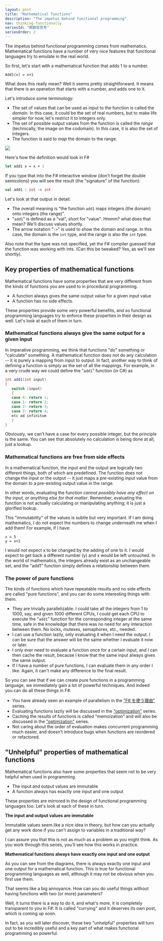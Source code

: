 ```yaml
---
layout: post
title: "Mathematical functions"
description: "The impetus behind functional programming"
nav: thinking-functionally
seriesId: "関数型思考"
seriesOrder: 2
---
```


The impetus behind functional programming comes from mathematics. Mathematical functions have a number of very nice features that functional languages try to emulate in the real world. 

So first, let's start with a mathematical function that adds 1 to a number.

	Add1(x) = x+1

What does this really mean?  Well it seems pretty straightforward. It means that there is an operation that starts with a number, and adds one to it. 

Let's introduce some terminology:

* The set of values that can be used as input to the function is called the *domain*. In this case, it could be the set of real numbers, but to make life simpler for now, let's restrict it to integers only.
* The set of possible output values from the function is called the *range* (technically, the image on the codomain). In this case, it is also the set of integers.
* The function is said to *map* the domain to the range.

![](../assets/img/Functions_Add1.png)
 
Here's how the definition would look in F#

```fsharp
let add1 x = x + 1
```

If you type that into the F# interactive window (don't forget the double semicolons) you will see the result (the "signature" of the function): 

```fsharp
val add1 : int -> int
```

Let's look at that output in detail:

* The overall meaning is "the function `add1` maps integers (the domain) onto integers (the range)".
* "`add1`" is defined as a "val", short for "value". Hmmm? what does that mean?  We'll discuss values shortly.
* The arrow notation "`->`" is used to show the domain and range. In this case, the domain is the `int` type, and the range is also the `int` type.

Also note that the type was not specified, yet the F# compiler guessed that the function was working with ints. (Can this be tweaked? Yes, as we'll see shortly).

## Key properties of mathematical functions ##

Mathematical functions have some properties that are very different from the kinds of functions you are used to in procedural programming.

* A function always gives the same output value for a given input value
* A function has no side effects. 

These properties provide some very powerful benefits, and so functional programming languages try to enforce these properties in their design as well. Let's look at each of them in turn.

### Mathematical functions always give the same output for a given input ###

In imperative programming, we think that functions "do" something or "calculate" something. A mathematical function does not do any calculation -- it is purely a mapping from input to output. In fact, another way to think of defining a function is simply as the set of all the mappings. For example, in a very crude way we could define the "`add1`" 
function (in C#) as 

```csharp
int add1(int input)
{ 
   switch (input)
   {
   case 0: return 1;
   case 1: return 2;
   case 2: return 3;
   case 3: return 4;
   etc ad infinitum
   }
}
```

Obviously, we can't have a case for every possible integer, but the principle is the same. You can see that absolutely no calculation is being done at all, just a lookup.

### Mathematical functions are free from side effects ###

In a mathematical function, the input and the output are logically two different things, both of which are predefined. The function does not change the input or the output -- it just maps a pre-existing input value from the domain to a pre-existing output value in the range. 

In other words, evaluating the function *cannot possibly have any effect on the input, or anything else for that matter*. Remember, evaluating the function is not actually calculating or manipulating anything; it is just a glorified lookup.

This "immutability" of the values is subtle but very important. If I am doing mathematics, I do not expect the numbers to change underneath me when I add them!  For example, if I have:

	x = 5
	y = x+1

I would not expect x to be changed by the adding of one to it. I would expect to get back a different number (y) and x would be left untouched. In the world of mathematics, the integers already exist as an unchangeable set, and the "add1" function simply defines a relationship between them.

### The power of pure functions ###

The kinds of functions which have repeatable results and no side effects are called "pure functions", and you can do some interesting things with them:

* They are trivially parallelizable. I could take all the integers from 1 to 1000, say, and given 1000 different CPUs, I could get each CPU to execute the "`add1`" function for the corresponding integer at the same time, safe in the knowledge that there was no need for any interaction between them. No locks, mutexes, semaphores, etc., needed. 
* I can use a function lazily, only evaluating it when I need the output. I can be sure that the answer will be the same whether I evaluate it now or later.
* I only ever need to evaluate a function once for a certain input, and I can then cache the result, because I know that the same input always gives the same output.
* If I have a number of pure functions, I can evaluate them in any order I like. Again, it can't make any difference to the final result.

So you can see that if we can create pure functions in a programming language, we immediately gain a lot of powerful techniques. And indeed you can do all these things in F#:

* You have already seen an example of parallelism in the ["F# を使う理由"](../series/why-use-fsharp.md) series. 
* Evaluating functions lazily will be discussed in the ["optimization"](../series/optimization.md) series.
* Caching the results of functions is called "memoization" and will also be discussed in the ["optimization"](../series/optimization.md) series.
* Not caring about the order of evaluation makes concurrent programming much easier, and doesn't introduce bugs when functions are reordered or refactored. 

## "Unhelpful" properties of mathematical functions ##

Mathematical functions also have some properties that seem not to be very helpful when used in programming.

* The input and output values are immutable
* A function always has exactly one input and one output

These properties are mirrored in the design of functional programming languages too. Let's look at each of these in turn.

**The input and output values are immutable**

Immutable values seem like a nice idea in theory, but how can you actually get any work done if you can't assign to variables in a traditional way?  

I can assure you that this is not as much as a problem as you might think. As you work through this series, you'll see how this works in practice.

**Mathematical functions always have exactly one input and one output**

As you can see from the diagrams, there is always exactly one input and one output for a mathematical function. This is true for functional programming languages as well, although it may not be obvious when you first use them. 

That seems like a big annoyance. How can you do useful things without having functions with two (or more) parameters?

Well, it turns there is a way to do it, and what's more, it is completely transparent to you in F#. It is called "currying" and it deserves its own post, which is coming up soon.

In fact, as you will later discover, these two "unhelpful" properties will turn out to be incredibly useful and a key part of what makes functional programming so powerful.
